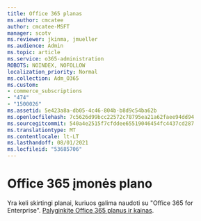 ```yaml
---
title: Office 365 planas
ms.author: cmcatee
author: cmcatee-MSFT
manager: scotv
ms.reviewer: jkinma, jmueller
ms.audience: Admin
ms.topic: article
ms.service: o365-administration
ROBOTS: NOINDEX, NOFOLLOW
localization_priority: Normal
ms.collection: Adm_O365
ms.custom:
- commerce_subscriptions
- "474"
- "1500026"
ms.assetid: 5e423a8a-db05-4c46-804b-b8d9c54ba62b
ms.openlocfilehash: 7c5626d99bcc22572c78795ea21a62faee94dd94
ms.sourcegitcommit: 540a4e2515f7cfddee65519046454fc4437cd287
ms.translationtype: MT
ms.contentlocale: lt-LT
ms.lasthandoff: 08/01/2021
ms.locfileid: "53685706"
---
```

# <a name="office-365-for-enterprise-plan"></a>Office 365 įmonės plano

Yra keli skirtingi planai, kuriuos galima naudoti su "Office 365 for Enterprise". [Palyginkite Office 365 planus ir kainas](https://products.office.com/business/compare-more-office-365-for-business-plans).  